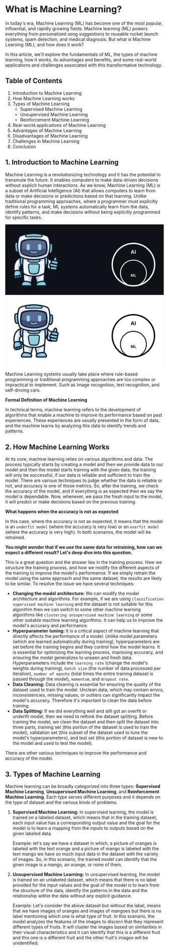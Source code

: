# What is Machine Learning?

In today's era, Machine Learning (ML) has become one of the most popular, influential, and rapidly growing fields. Machine learning (ML) powers everything from personalized song suggestions to reusable rocket launch systems, spam detection, and medical diagnosis. But what is Machine Learning (ML), and how does it work?

In this article, we'll explore the fundamentals of ML, the types of machine learning, how it works, its advantages and benefits, and some real-world applications and challenges associated with this transformative technology.

## Table of Contents

1. Introduction to Machine Learning
2. How Machine Learning works
3. Types of Machine Learning
   - Supervised Machine Learning
   - Unsupervised Machine Learning
   - Reinforcement Machine Learning
4. Real-world applications of Machine Learning
5. Advantages of Machine Learning
6. Disadvantages of Machine Learning
7. Challenges in Machine Learning
8. Conclusion

## 1. Introduction to Machine Learning

Machine Learning is a revolutionizing technology and it has the potential to transmute the future. It enables computers to make data-driven decisions without explicit human interactions. As we know, Machine Learning (ML) is a subset of Artificial Intelligence (AI) that allows computers to learn from data or make decisions or predictions based on that learning. Unlike traditional programming approaches, where a programmer must explicitly define rules for a task, ML systems automatically learn from the data, identify patterns, and make decisions without being explicitly programmed for specific tasks.

![ml-header](./ml-dark.png#gh-dark-mode-only)
![ml-header](./ml-light.png#gh-light-mode-only)

Machine Learning systems usually take place where rule-based programming or traditional programming approaches are too complex or impractical to implement. Such as Image recognition, text recognition, and self-driving cars.

**Formal Definition of Machine Learning**

In technical terms, machine learning refers to the development of algorithms that enable a machine to improve its performance based on past experiences. These experiences are usually presented in the form of data, and the machine learns by analyzing this data to identify trends and patterns.


## 2. How Machine Learning Works

At its core, machine learning relies on various algorithms and data. The process typically starts by creating a model and then we provide data to our model and then the model starts training with the given data, the training will only be successful, if our data is reliable and sufficient to train the model. There are various techniques to judge whether the data is reliable or not, and accuracy is one of those metrics. So, after the training, we check the accuracy of the model, and if everything is as expected then we say the model is dependable. Now, whenever, we pass the fresh input to the model, it will predict or make decisions based on the previous training.

**What happens when the accuracy is not as expected**

In this case, where the accuracy is not as expected, it means that the model is an `underfit model` (where the accuracy is very low) or an `overfit model` (where the accuracy is very high). In both scenarios, the model will be retrained. 

**You might wonder that if we use the same data for retraining, how can we expect a different result? Let's deep dive into this question.**

This is a great question and the answer lies in the training process. How we structure the training process, and how we modify the different aspects of the training to improve the model's performance. If we simply retrain the model using the same approach and the same dataset, the results are likely to be similar. To resolve the issue we have several techniques:

- **Changing the model architecture:** We can modify the model architecture and algorithms. For example, if we are using `classification supervised machine learning` and the dataset is not suitable for this algorithm then we can switch to some other machine learning algorithms like `clustering unsupervised machine learning` or some other suitable machine learning algorithms. It can help us to improve the model's accuracy and performance.
- **Hyperparameter tuning:** It is a critical aspect of machine learning that directly affects the performance of a model. Unlike model parameters (which are learned automatically during training), hyperparameters are set before the training begins and they control how the model learns. It is essential for optimizing the learning process, improving accuracy, and ensuring the model generalizes to unseen and fresh data. Hyperparameters include the `learning rate` (change the model's weights during training), `batch size` (the number of data processed per iteration), `number of epochs` (total times the entire training dataset is passed through the model), `momentum`, and `dropout rate`.
- **Data Cleaning:** Data cleaning is essential for ensuring the quality of the dataset used to train the model. Unclean data, which may contain errors, inconsistencies, missing values, or outliers can significantly impact the model's accuracy. Therefore it's important to clean the data before training.
- **Data Splitting:** If we did everything well and still got an overfit or underfit model, then we need to rethink the dataset splitting. Before training the model, we clean the dataset and then split the dataset into three parts, training set (this portion of the dataset is used to train the model), validation set (this subset of the dataset used to tune the model's hyperparameters), and test set (this portion of dataset is new to the model and used to test the model).

There are other various techniques to improve the performance and accuracy of the model.

## 3. Types of Machine Learning

Machine learning can be broadly categorized into three types: **Supervised Machine Learning**, **Unsupervised Machine Learning**, and **Reinforcement Machine Learning**. Each type serves different purposes and it depends on the type of dataset and the various kinds of problems.

  1. **Supervised Machine Learning:** In supervised learning, the model is trained on a labeled dataset, which means that in the training dataset, each input value has a corresponding output value and the goal for the model is to learn a mapping from the inputs to outputs based on the given labeled data.
     
     Example: let's say we have a dataset in which, a picture of oranges is labeled with the text orange and a picture of mango is labeled with the text mango we have so much input data in the dataset with the variety of images. So, in this scenario, the trained model can identify that the given image is a mango, an orange, or none of them.

  2. **Unsupervised Machine Learning:** In unsupervised learning, the model is trained on an unlabeled dataset, which means that there is no label provided for the input values and the goal of the model is to learn from the structure of the data, identify the patterns in the data and the relationship within the data without any explicit guidance.

     Example: Let's consider the above dataset but without the label, means that we have images of oranges and images of mangoes but there is no label mentioning which one is what type of fruit. In this scenario, the model analyzes the features of the images to discern that they represent different types of fruits. It will cluster the images based on similarities in their visual characteristics and it can identify that this is a different fruit and this one is a different fruit and the other fruit's images will be unidentified.






